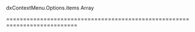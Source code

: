 <!--id-->dxContextMenu.Options.items<!--/id-->
<!--merge--><!--/merge-->
<!--type-->Array<dxContextMenuItem><!--/type-->
===========================================================================
